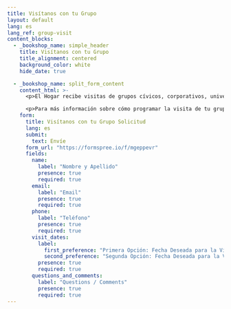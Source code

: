 ```yaml
---
title: Visítanos con tu Grupo
layout: default
lang: es
lang_ref: group-visit
content_blocks:
  - _bookshop_name: simple_header
    title: Visítanos con tu Grupo
    title_alignment: centered
    background_color: white
    hide_date: true

  - _bookshop_name: split_form_content
    content_html: >-
      <p>El Hogar recibe visitas de grupos cívicos, corporativos, universitarios y religiosos. Le damos la bienvenida a tu grupo para que vengan a dar amor a los niños y a contribuir su tiempo, destrezas, donativos y celebraciones.</p>

      <p>Para más información sobre cómo programar la visita de tu grupo al Hogar, llámanos al <a href="tel:7878316161">(787) 831-6161</a> o completa y envía la solicitud que aparece a continuación. Una vez nos envíes la solicitud en línea, recibirás una llamada telefónica de nuestra oficina lo más pronto posible.</p>
    form:
      title: Visítanos con tu Grupo Solicitud
      lang: es
      submit:
        text: Envíe
      form_url: "https://formspree.io/f/mgeppevr"
      fields:
        name:
          label: "Nombre y Apellido"
          presence: true
          required: true
        email:
          label: "Email"
          presence: true
          required: true
        phone:
          label: "Teléfono"
          presence: true
          required: true
        visit_dates:
          label:
            first_preference: "Primera Opción: Fecha Deseada para la Visita"
            second_preference: "Segunda Opción: Fecha Deseada para la Visita"
          presence: true
          required: true
        questions_and_comments:
          label: "Questions / Comments"
          presence: true
          required: true
---
```

